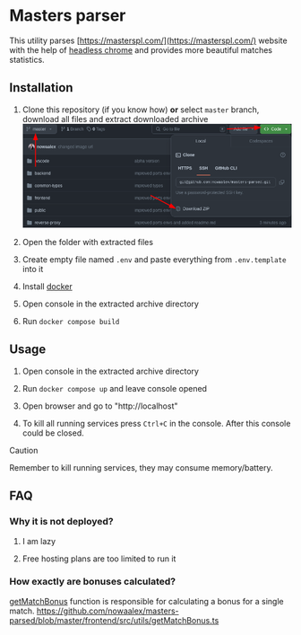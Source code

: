 # Masters parser

This utility parses [https://masterspl.com/](https://masterspl.com/) website
with the help of [headless chrome](https://developer.chrome.com/blog/headless-chrome) and provides more beautiful matches statistics.

## Installation

1. Clone this repository (if you know how) **or** select `master` branch, download all files and extract downloaded archive
   ![masters howto clone](public/masters-howto-clone.png)

2. Open the folder with extracted files

3. Create empty file named `.env` and paste everything from `.env.template` into it

4. Install [docker](https://docs.docker.com/get-docker/)

5. Open console in the extracted archive directory

6. Run `docker compose build`

## Usage

1. Open console in the extracted archive directory

2. Run `docker compose up` and leave console opened

3. Open browser and go to "http://localhost"

4. To kill all running services press `Ctrl+C` in the console. After this console could be closed.

> [!CAUTION]
> Remember to kill running services, they may consume memory/battery.

## FAQ

### Why it is not deployed?

1. I am lazy

2. Free hosting plans are too limited to run it

### How exactly are bonuses calculated?

[getMatchBonus](frontend/src/utils/getMatchBonus.ts) function is responsible for calculating a bonus for a single match.
https://github.com/nowaalex/masters-parsed/blob/master/frontend/src/utils/getMatchBonus.ts
